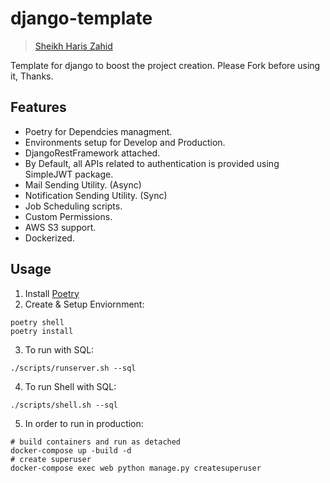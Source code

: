 # django-template

> [Sheikh Haris Zahid](https://github.com/Sheikhharis50)

Template for django to boost the project creation. Please Fork before using it, Thanks.

## Features
- Poetry for Dependcies managment.
- Environments setup for Develop and Production.
- DjangoRestFramework attached.
- By Default, all APIs related to authentication is provided using SimpleJWT package.
- Mail Sending Utility. (Async)
- Notification Sending Utility. (Sync)
- Job Scheduling scripts.
- Custom Permissions.
- AWS S3 support. 
- Dockerized.

## Usage
1) Install [Poetry](https://python-poetry.org/docs/)
2) Create & Setup Enviornment:
```
poetry shell
poetry install
```
3) To run with SQL:
```
./scripts/runserver.sh --sql
```
4) To run Shell with SQL:
```
./scripts/shell.sh --sql
```
5) In order to run in production:
```
# build containers and run as detached
docker-compose up -build -d
# create superuser
docker-compose exec web python manage.py createsuperuser
```
